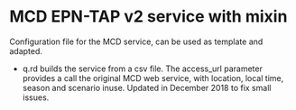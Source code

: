# MCD EPN-TAP v2 service with mixin

Configuration file for the MCD service, can be used as template and adapted.

   - q.rd builds the service from a csv file. The access_url parameter provides a call the original MCD web service, with location, local time, season and scenario inuse. Updated in December 2018 to fix small issues.






